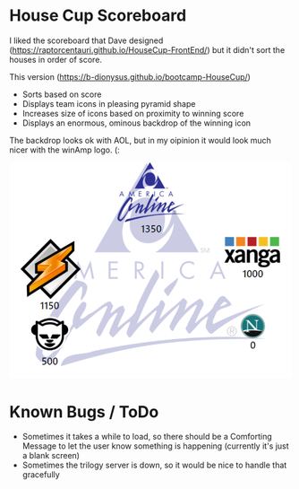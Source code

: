 # House Cup Scoreboard

I liked the scoreboard that Dave designed (https://raptorcentauri.github.io/HouseCup-FrontEnd/) but it didn't sort the houses in order of score.

This version (https://b-dionysus.github.io/bootcamp-HouseCup/)

* Sorts based on score
* Displays team icons in pleasing pyramid shape
* Increases size of icons based on proximity to winning score
* Displays an enormous, ominous backdrop of the winning icon 

The backdrop looks ok with AOL, but in my oipinion it would look much nicer with the winAmp logo. (:

![demo screen cap](https://github.com/B-Dionysus/bootcamp-HouseCup/blob/main/assets/houseCupDemoScreen.PNG?raw=true)

# Known Bugs / ToDo

* Sometimes it takes a while to load, so there should be a Comforting Message to let the user know something is happening (currently it's just a blank screen)
* Sometimes the trilogy server is down, so it would be nice to handle that gracefully
